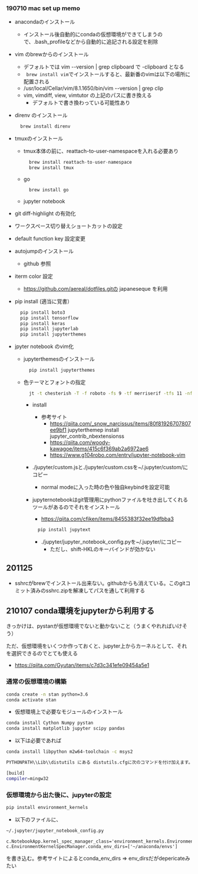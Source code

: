 ### 190710 mac set up memo

- anacondaのインストール
  - インストール後自動的にcondaの仮想環境ができてしまうので、.bash_profileなどから自動的に追記される設定を削除

- vim のbrewからのインストール
  - デフォルトでは vim --version | grep clipboard で -clipboard となる
  - ` brew install vim`でインストールすると、最新番のvimは以下の場所に配置される
  - /usr/local/Cellar/vim/8.1.1650/bin/vim --version | grep clip
  - vim, vimdiff, view, vimtutor の上記のパスに書き換える 
    - デフォルトで書き換わっている可能性あり

- direnv のインストール

  ```bash
    brew install direnv
  ```

- tmuxのインストール
  - tmux本体の前に、reattach-to-user-namespaceを入れる必要あり 

    ```python
      brew install reattach-to-user-namespace
      brew install tmux
    ```

  - go 

    ```bash
      brew install go
    ```

  - jupyter notebook

- git diff-highlight の有効化

- ワークスペース切り替えショートカットの設定

- default function key 設定変更

- autojumpのインストール
  - github 参照

- iterm color 設定
  - https://github.com/aereal/dotfiles.gitの japaneseque を利用



- pip install (適当に覚書）

  ```python
    pip install boto3
    pip install tensorflow
    pip install keras
    pip install jupyterlab
    pip install jupyterthemes
  ```

- jpyter notebook のvim化
  - jupyterthemesのインストール

    ```python
      pip install jupyterthemes
    ```

  - 色テーマとフォントの指定

    ```bash
      jt -t chesterish -T -f roboto -fs 9 -tf merriserif -tfs 11 -nf ptsans -nfs 11 -dfs 8 -ofs 8
    ```

    - install
      - 参考サイト
        - https://qiita.com/_snow_narcissus/items/80f81926707807ee9bf1 
jupyterthemep install jupyter_contrib_nbextensionss
        - https://qiita.com/woody-kawagoe/items/415c6f369ab2a6972ae6
        - https://www.g104robo.com/entry/jupyter-notebook-vim
    
    - ./jupyter/custom.jsと./jupyter/custom.cssを~/.jupyter/custom/にコピー
      - normal modeに入った時の色や独自keybindを設定可能

    - jupyternotebookはgit管理用にpythonファイルを吐き出してくれるツールがあるのでそれをインストール
      - https://qiita.com/cfiken/items/8455383f32ee19dfbba3

      ```bash
        pip install jupytext
      ```

      - ./jupyter/jupyter_notebook_config.pyを~/.jupyter/にコピー 
        - ただし、shift-HKLのキーバインドが効かない


## 201125

- sshrcがbrewでインストール出来ない。githubからも消えている。このgitコミット済みのsshrc.zipを解凍してパスを通して利用する

## 210107 conda環境をjupyterから利用する

きっかけは、pystanが仮想環境でないと動かないこと（うまくやれればいけそう）

ただ、仮想環境をいくつか作っておくと、jupyter上からカーネルとして、それを選択できるのでとても使える

- https://qiita.com/Gyutan/items/c7d3c341efe09454a5e1

### 通常の仮想環境の構築

```bash
conda create -n stan python=3.6
conda activate stan
```

- 仮想環境上で必要なモジュールのインストール

```bash
conda install Cython Numpy pystan
conda install matplotlib jupyter scipy pandas
```

- 以下は必要であれば

```bash
conda install libpython m2w64-toolchain -c msys2

PYTHONPATH\\Lib\\distutils にある distutils.cfgに次のコマンドを付け加えます。

[build]
compiler=mingw32
```

### 仮想環境から出た後に、jupyterの設定

```bash
pip install environment_kernels
```

- 以下のファイルに、

```bash
~/.jupyter/jupyter_notebook_config.py
```

```text
c.NotebookApp.kernel_spec_manager_class='environment_kernels.EnvironmentKernelSpecManager'
c.EnvironmentKernelSpecManager.conda_env_dirs=['~/anaconda/envs']
```

を書き込む。参考サイトによるとconda_env_dirs => env_dirsだがdepericateみたい

